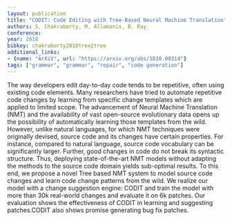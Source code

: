 ```yaml
---
layout: publication
title: "CODIT: Code Editing with Tree-Based Neural Machine Translation"
authors: S. Chakraborty, M. Allamanis, B. Ray
conference: 
year: 2018
bibkey: chakraborty2018tree2tree
additional_links:
- {name: "ArXiV", url: "https://arxiv.org/abs/1810.00314"}
tags: ["grammar", "grammar", "repair", "code generation"]
---
```

The way developers edit day-to-day code tends to be repetitive, often using existing code elements. Many researchers have tried to automate repetitive code changes by learning from specific change templates which are applied to limited scope. The advancement of Neural Machine Translation (NMT) and the availability of vast open-source evolutionary data opens up the possibility of automatically learning those templates from the wild. However, unlike natural languages, for which NMT techniques were originally devised, source code and its changes have certain properties. For instance, compared to natural language, source code vocabulary can be significantly larger. Further, good changes in code do not break its syntactic structure. Thus, deploying state-of-the-art NMT models without adapting the methods to the source code domain yields sub-optimal results. To this end, we propose a novel Tree based NMT system to model source code changes and learn code change patterns from the wild. We realize our model with a change suggestion engine: CODIT and train the model with more than 30k real-world changes and evaluate it on 6k patches. Our evaluation shows the effectiveness of CODIT in learning and suggesting patches.CODIT also shows promise generating bug fix patches. 
